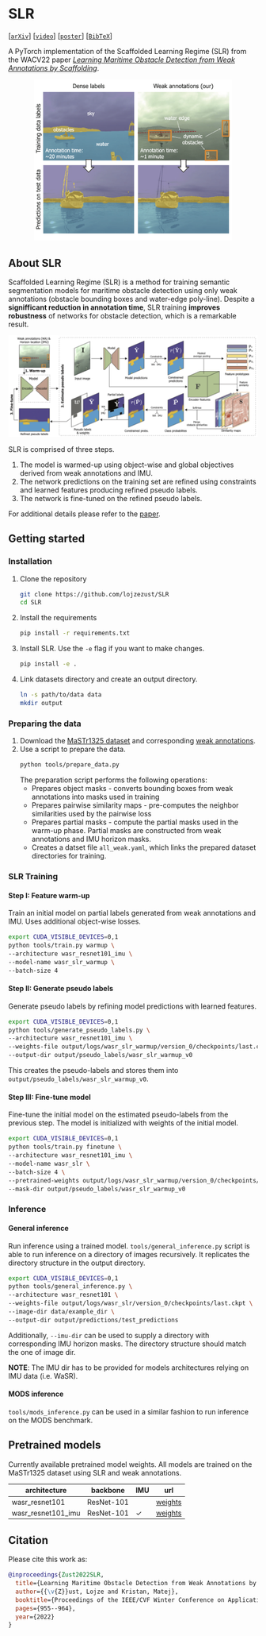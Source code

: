 # SLR
[[`arXiv`](https://arxiv.org/abs/2108.00564)] [[`video`](https://youtu.be/F4sLbbMsoHw)] [[`poster`](resources/wacv_poster.pdf)] [[`BibTeX`](#cite)]

A PyTorch implementation of the Scaffolded Learning Regime (SLR) from the WACV22 paper [*Learning Maritime Obstacle Detection from Weak Annotations by Scaffolding*](https://arxiv.org/abs/2108.00564).

<p align="center">
    <img src="resources/annotations.png" alt="SLR annotations" width="400px">
</p>

## About SLR

Scaffolded Learning Regime (SLR) is a method for training semantic segmentation models for maritime obstacle detection using only weak annotations (obstacle bounding boxes and water-edge poly-line). Despite a **signifficant reduction in annotation time**, SLR training **improves robustness** of networks for obstacle detection, which is a remarkable result.

![TEST](resources/slr.png)

SLR is comprised of three steps.
1) The model is warmed-up using object-wise and global objectives derived from weak annotations and IMU.
2) The network predictions on the training set are refined using constraints and learned features producing refined pseudo labels.
3) The network is fine-tuned on the refined pseudo labels. 

For additional details please refer to the [paper](https://arxiv.org/abs/2108.00564).


## Getting started

### Installation

1. Clone the repository
    ```bash
    git clone https://github.com/lojzezust/SLR
    cd SLR
    ```
2. Install the requirements
    ```bash
    pip install -r requirements.txt
    ```
3. Install SLR. Use the `-e` flag if you want to make changes.
    ```bash
    pip install -e .
    ```
4. Link datasets directory and create an output directory.
    ```bash
    ln -s path/to/data data
    mkdir output
    ```

### Preparing the data

1. Download the [MaSTr1325 dataset](https://box.vicos.si/borja/viamaro/index.html) and corresponding [weak annotations](https://github.com/lojzezust/SLR/releases/download/weights/mastr_extra.zip).
2. Use a script to prepare the data.
    ```bash
    python tools/prepare_data.py
    ```
    The preparation script performs the following operations:
    - Prepares object masks - converts bounding boxes from weak annotations into masks used in training
    - Prepares pairwise similarity maps - pre-computes the neighbor similarities used by the pairwise loss
    - Prepares partial masks - compute the partial masks used in the warm-up phase. Partial masks are constructed from weak annotations and IMU horizon masks.
    - Creates a datset file `all_weak.yaml`, which links the prepared dataset directories for training.

### SLR Training

#### Step I: Feature warm-up

Train an initial model on partial labels generated from weak annotations and IMU. Uses additional object-wise losses.
```bash
export CUDA_VISIBLE_DEVICES=0,1
python tools/train.py warmup \
--architecture wasr_resnet101_imu \
--model-name wasr_slr_warmup \
--batch-size 4
```


#### Step II: Generate pseudo labels

Generate pseudo labels by refining model predictions with learned features.
```bash
export CUDA_VISIBLE_DEVICES=0,1
python tools/generate_pseudo_labels.py \
--architecture wasr_resnet101_imu \
--weights-file output/logs/wasr_slr_warmup/version_0/checkpoints/last.ckpt \
--output-dir output/pseudo_labels/wasr_slr_warmup_v0
```

This creates the pseudo-labels and stores them into `output/pseudo_labels/wasr_slr_warmup_v0`.

#### Step III: Fine-tune model

Fine-tune the initial model on the estimated pseudo-labels from the previous step. 
The model is initialized with weights of the initial model.

```bash
export CUDA_VISIBLE_DEVICES=0,1
python tools/train.py finetune \
--architecture wasr_resnet101_imu \
--model-name wasr_slr \
--batch-size 4 \
--pretrained-weights output/logs/wasr_slr_warmup/version_0/checkpoints/last.ckpt \
--mask-dir output/pseudo_labels/wasr_slr_warmup_v0
```
### Inference

#### General inference

Run inference using a trained model. `tools/general_inference.py` script is able to run inference on a directory of images recursively. It replicates the directory structure in the output directory.

```bash
export CUDA_VISIBLE_DEVICES=0,1
python tools/general_inference.py \
--architecture wasr_resnet101 \
--weights-file output/logs/wasr_slr/version_0/checkpoints/last.ckpt \
--image-dir data/example_dir \
--output-dir output/predictions/test_predictions
```

Additionally, `--imu-dir` can be used to supply a directory with corresponding IMU horizon masks. The directory structure should match the one of image dir.

**NOTE**: The IMU dir has to be provided for models architectures relying on IMU data (i.e. WaSR).

#### MODS inference

`tools/mods_inference.py` can be used in a similar fashion to run inference on the MODS benchmark.

## Pretrained models

Currently available pretrained model weights. All models are trained on the MaSTr1325 dataset using SLR and weak annotations.

| architecture       | backbone   | IMU | url                                                                                       |
|--------------------|------------|-----|-------------------------------------------------------------------------------------------|
| wasr_resnet101     | ResNet-101 |     | [weights](https://github.com/lojzezust/SLR/releases/download/weights/wasr_slr_rn101_noimu.pth)     |
| wasr_resnet101_imu | ResNet-101 |  ✓  | [weights](https://github.com/lojzezust/SLR/releases/download/weights/wasr_slr_rn101.pth) |

## <a name="cite"></a>Citation

Please cite this work as:
```bibtex
@inproceedings{Zust2022SLR,
  title={Learning Maritime Obstacle Detection from Weak Annotations by Scaffolding},
  author={{\v{Z}}ust, Lojze and Kristan, Matej},
  booktitle={Proceedings of the IEEE/CVF Winter Conference on Applications of Computer Vision},
  pages={955--964},
  year={2022}
}
```
